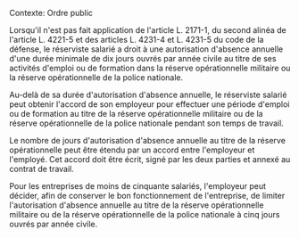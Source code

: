 Contexte: Ordre public

Lorsqu'il n'est pas fait application de l'article L. 2171-1, du second alinéa de l'article L. 4221-5 et des articles L. 4231-4 et L. 4231-5 du code de la défense, le réserviste salarié a droit à une autorisation d'absence annuelle d'une durée minimale de dix jours ouvrés par année civile au titre de ses activités d'emploi ou de formation dans la réserve opérationnelle militaire ou la réserve opérationnelle de la police nationale.

Au-delà de sa durée d'autorisation d'absence annuelle, le réserviste salarié peut obtenir l'accord de son employeur pour effectuer une période d'emploi ou de formation au titre de la réserve opérationnelle militaire ou de la réserve opérationnelle de la police nationale pendant son temps de travail.

Le nombre de jours d'autorisation d'absence annuelle au titre de la réserve opérationnelle peut être étendu par un accord entre l'employeur et l'employé. Cet accord doit être écrit, signé par les deux parties et annexé au contrat de travail.

Pour les entreprises de moins de cinquante salariés, l'employeur peut décider, afin de conserver le bon fonctionnement de l'entreprise, de limiter l'autorisation d'absence annuelle au titre de la réserve opérationnelle militaire ou de la réserve opérationnelle de la police nationale à cinq jours ouvrés par année civile.